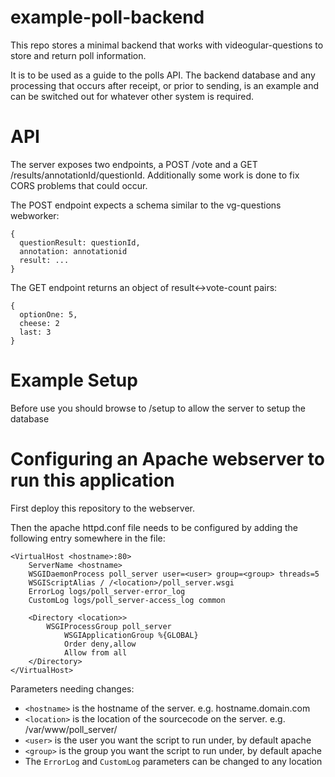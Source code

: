 example-poll-backend
====================
This repo stores a minimal backend that works with videogular-questions to store and return poll information.

It is to be used as a guide to the polls API. The backend database and any processing that occurs after receipt, or prior to sending, is an example and can be switched out for whatever other system is required.

API
====================

The server exposes two endpoints, a POST /vote and a GET /results/annotationId/questionId. Additionally some work is done to fix CORS problems that could occur.

The POST endpoint expects a schema similar to the vg-questions webworker:
```
{
  questionResult: questionId,
  annotation: annotationid
  result: ...
}
```

The GET endpoint returns an object of result<->vote-count pairs:
```
{
  optionOne: 5,
  cheese: 2
  last: 3
}
```

Example Setup
====================

Before use you should browse to /setup to allow the server to setup the database


Configuring an Apache webserver to run this application
=======================================================

First deploy this repository to the webserver.

Then the apache httpd.conf file needs to be configured by adding the following entry somewhere in the file:

	<VirtualHost <hostname>:80>
		ServerName <hostname>
		WSGIDaemonProcess poll_server user=<user> group=<group> threads=5
		WSGIScriptAlias / /<location>/poll_server.wsgi
		ErrorLog logs/poll_server-error_log
		CustomLog logs/poll_server-access_log common
	
		<Directory <location>>
			WSGIProcessGroup poll_server
	            WSGIApplicationGroup %{GLOBAL}
	            Order deny,allow
	            Allow from all
		</Directory>
	</VirtualHost>

Parameters needing changes:

* `<hostname>` is the hostname of the server. e.g. hostname.domain.com
* `<location>` is the location of the sourcecode on the server. e.g. /var/www/poll_server/
* `<user>` is the user you want the script to run under, by default apache
* `<group>` is the group you want the script to run under, by default apache
* The `ErrorLog` and `CustomLog` parameters can be changed to any location
